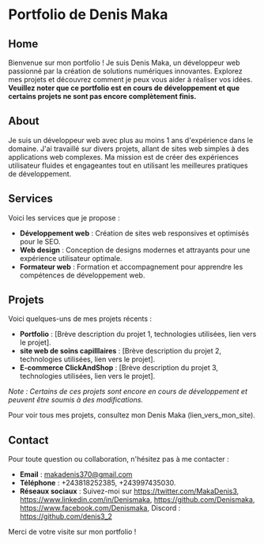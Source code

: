 # Portfolio de Denis Maka

## Home

Bienvenue sur mon portfolio ! Je suis Denis Maka, un développeur web passionné par la création de solutions numériques innovantes. Explorez mes projets et découvrez comment je peux vous aider à réaliser vos idées. **Veuillez noter que ce portfolio est en cours de développement et que certains projets ne sont pas encore complètement finis.**

## About

Je suis un développeur web avec plus au moins 1 ans d'expérience dans le domaine. J'ai travaillé sur divers projets, allant de sites web simples à des applications web complexes. Ma mission est de créer des expériences utilisateur fluides et engageantes tout en utilisant les meilleures pratiques de développement.

## Services

Voici les services que je propose :

- **Développement web** : Création de sites web responsives et optimisés pour le SEO.
- **Web design** : Conception de designs modernes et attrayants pour une expérience utilisateur optimale.
- **Formateur web** : Formation et accompagnement pour apprendre les compétences de développement web.

## Projets

Voici quelques-uns de mes projets récents :

- **Portfolio** : [Brève description du projet 1, technologies utilisées, lien vers le projet].
- **site web de soins capilllaires** : [Brève description du projet 2, technologies utilisées, lien vers le projet].
- **E-commerce ClickAndShop** : [Brève description du projet 3, technologies utilisées, lien vers le projet].

_Note : Certains de ces projets sont encore en cours de développement et peuvent être soumis à des modifications._

Pour voir tous mes projets, consultez mon Denis Maka (lien_vers_mon_site).

## Contact

Pour toute question ou collaboration, n'hésitez pas à me contacter :

- **Email** : makadenis370@gmail.com
- **Téléphone** : +243818252385, +243997435030.
- **Réseaux sociaux** : Suivez-moi sur https://twitter.com/MakaDenis3, https://www.linkedin.com/in/Denismaka, https://github.com/Denismaka, https://www.facebook.com/Denismaka, Discord : https://github.com/denis3_2

Merci de votre visite sur mon portfolio !
